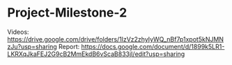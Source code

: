 # Project-Milestone-2
Videos: https://drive.google.com/drive/folders/1lzVz2zhyIyWQ_nBf7p1xpot5kNJMNzJu?usp=sharing
Report: https://docs.google.com/document/d/1899k5LR1-LKRXqJkaFEJ2G9cB2MmEkdB6vScaB833jI/edit?usp=sharing
